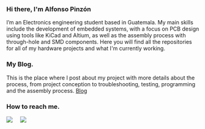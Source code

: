 ### Hi there, I'm Alfonso Pinzón

I’m an Electronics engineering student based in Guatemala.
My main skills include the development of embedded systems, with a focus on PCB design using tools like KiCad and Altium, as well as the assembly process with 
through-hole and SMD components.
Here you will find all the repositories for all of my hardware projects and what I'm currently working.

### My Blog.
This is the place where I post about my project with more details about the process, from project conception to troubleshooting, testing, programming
and the assembly process.
[Blog](https://luispa12.github.io)


### How to reach me.

<p align='left'>
  <a href="https://twitter.com/luispf31"><img src="https://img.shields.io/badge/twitter-%231DA1F2.svg?&style=for-the-badge&logo=twitter&logoColor=white" /></a>&nbsp;&nbsp;&nbsp;&nbsp;
  <a href="https://www.linkedin.com/in/alfpinzon"><img src="https://img.shields.io/badge/linkedin-%230077B5.svg?&style=for-the-badge&logo=linkedin&logoColor=white" /></a>&nbsp;&nbsp;&nbsp;&nbsp;
</p>
